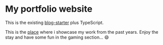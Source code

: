 # My portfolio website

This is the existing [blog-starter](https://github.com/vercel/next.js/tree/canary/examples/blog-starter) plus TypeScript.

This is the [place](https://www.j3ksa.icu/) where i showcase my work from the past years. Enjoy the stay and have some fun in the gaming section... :smile: